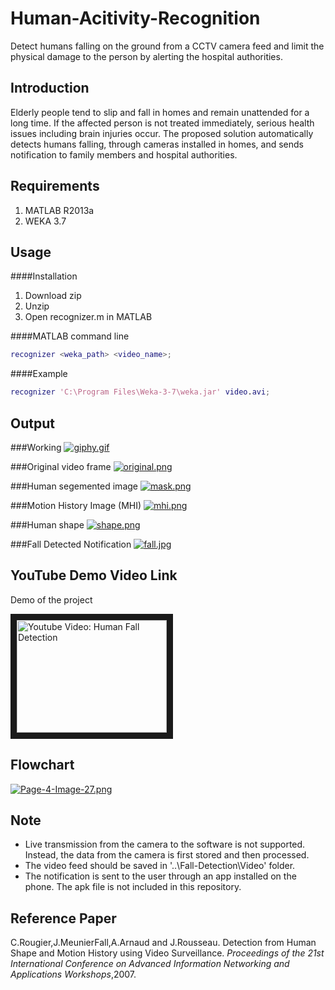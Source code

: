 # Human-Acitivity-Recognition
Detect humans falling on the ground from a CCTV camera feed and limit the physical damage to the person by alerting the hospital authorities.

Introduction
------------
Elderly people tend to slip and fall in homes and remain unattended for a long time. 
If the affected person is not treated immediately, serious health issues including brain injuries occur. 
The proposed solution automatically detects humans falling, through cameras installed in homes, and sends notification to family members and hospital authorities.

Requirements
------------
1. MATLAB R2013a  
2. WEKA 3.7

Usage 
-----

####Installation

1. Download zip 
2. Unzip 
3. Open recognizer.m in MATLAB 

####MATLAB command line
```matlab
recognizer <weka_path> <video_name>;
```
####Example
```matlab
recognizer 'C:\Program Files\Weka-3-7\weka.jar' video.avi;
```

Output
------
###Working
[![giphy.gif](https://s4.postimg.org/49t4relod/giphy.gif)](https://postimg.org/image/qlqxksks9/)

###Original video frame
[![original.png](https://s3.postimg.org/esn2yx6eb/original.png)](https://postimg.org/image/5kuui7zbz/)

###Human segemented image
[![mask.png](https://s3.postimg.org/3m989kdgz/mask.png)](https://postimg.org/image/yt7vdh1db/)

###Motion History Image (MHI)
[![mhi.png](https://s3.postimg.org/vqsn37f1v/mhi.png)](https://postimg.org/image/rhnx11bsf/)

###Human shape
[![shape.png](https://s4.postimg.org/576uymvyl/shape.png)](https://postimg.org/image/xk2cp3hop/)

###Fall Detected Notification
[![fall.jpg](https://s3.postimg.org/6aagwho5f/fall.jpg)](https://postimg.org/image/tbr228nsv/)

YouTube Demo Video Link
------------------
Demo of the project

<a href="http://www.youtube.com/watch?feature=player_embedded&v=LdoLniUSOaA
" target="_blank"><img src="http://img.youtube.com/vi/LdoLniUSOaA/0.jpg" 
alt="Youtube Video: Human Fall Detection" width="240" height="180" border="10" /></a>

Flowchart
---------
[![Page-4-Image-27.png](https://s4.postimg.org/lfue0o4fh/Page_4_Image_27.png)](https://postimg.org/image/8og7u5und/)

Note
----
* Live transmission from the camera to the software is not supported. Instead, the data from the camera is first stored and then processed.
* The video feed should be saved in '..\Fall-Detection\Video' folder.
* The notification is sent to the user through an app installed on the phone. The apk file is not included in this repository.

Reference Paper
---------------
C.Rougier,J.MeunierFall,A.Arnaud and J.Rousseau. Detection from Human Shape and Motion History using Video Surveillance. *Proceedings of the 21st International Conference on Advanced Information Networking and Applications Workshops*,2007. 





